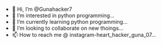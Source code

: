 - 👋 Hi, I’m @Gunahacker7
- 👀 I’m interested in python programming...
- 🌱 I’m currently learning  python programming...
- 💞️ I’m looking to collaborate on  new thoings...
- 📫 How to reach me @ instagram-heart_hacker_guna_07...

<!---
Gunahacker7/Gunahacker7 is a ✨ special ✨ repository because its `README.md` (this file) appears on your GitHub profile.
You can click the Preview link to take a look at your changes.
--->
